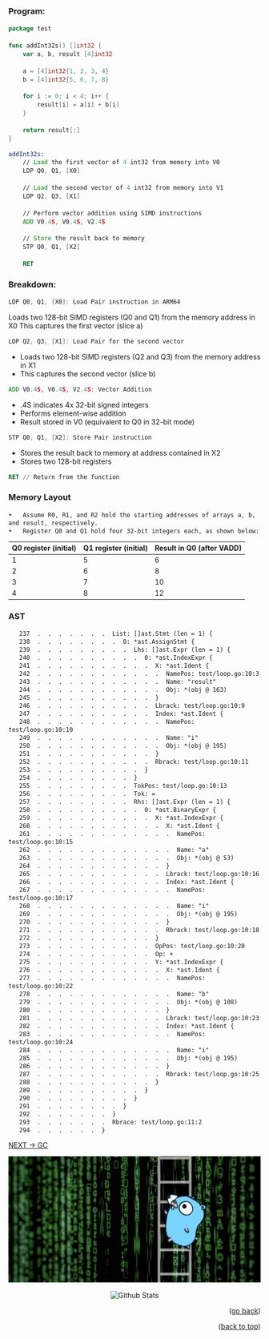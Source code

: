 ### Program:

```go
package test

func addInt32s() []int32 {
	var a, b, result [4]int32

	a = [4]int32{1, 2, 3, 4}
	b = [4]int32{5, 6, 7, 8}

	for i := 0; i < 4; i++ {
		result[i] = a[i] + b[i]
	}

	return result[:]
}
```

```asm
addInt32s:
    // Load the first vector of 4 int32 from memory into V0
    LDP Q0, Q1, [X0]
    
    // Load the second vector of 4 int32 from memory into V1
    LDP Q2, Q3, [X1]
    
    // Perform vector addition using SIMD instructions
    ADD V0.4S, V0.4S, V2.4S
    
    // Store the result back to memory
    STP Q0, Q1, [X2]
    
    RET
```

### Breakdown:

```asm
LDP Q0, Q1, [X0]: Load Pair instruction in ARM64
```
Loads two 128-bit SIMD registers (Q0 and Q1) from the memory address in X0
This captures the first vector (slice a)

```asm
LDP Q2, Q3, [X1]: Load Pair for the second vector
```
- Loads two 128-bit SIMD registers (Q2 and Q3) from the memory address in X1
- This captures the second vector (slice b)

```asm
ADD V0.4S, V0.4S, V2.4S: Vector Addition
```
- .4S indicates 4x 32-bit signed integers
- Performs element-wise addition
- Result stored in V0 (equivalent to Q0 in 32-bit mode)

```asm
STP Q0, Q1, [X2]: Store Pair instruction
```
- Stores the result back to memory at address contained in X2
- Stores two 128-bit registers

```asm
RET // Return from the function
```


### Memory Layout

	•	Assume R0, R1, and R2 hold the starting addresses of arrays a, b, and result, respectively.
	•	Register Q0 and Q1 hold four 32-bit integers each, as shown below:

|Q0 register (initial) | Q1 register (initial) | Result in Q0 (after VADD)|
|----------------------|-----------------------|--------------------------|
| 1 | 5 |  6 |
| 2 | 6 |  8 |
| 3 | 7 | 10 |
| 4 | 8 | 12 |

### AST
```
   237  .  .  .  .  .  .  .  List: []ast.Stmt (len = 1) {
   238  .  .  .  .  .  .  .  .  0: *ast.AssignStmt {
   239  .  .  .  .  .  .  .  .  .  Lhs: []ast.Expr (len = 1) {
   240  .  .  .  .  .  .  .  .  .  .  0: *ast.IndexExpr {
   241  .  .  .  .  .  .  .  .  .  .  .  X: *ast.Ident {
   242  .  .  .  .  .  .  .  .  .  .  .  .  NamePos: test/loop.go:10:3
   243  .  .  .  .  .  .  .  .  .  .  .  .  Name: "result"
   244  .  .  .  .  .  .  .  .  .  .  .  .  Obj: *(obj @ 163)
   245  .  .  .  .  .  .  .  .  .  .  .  }
   246  .  .  .  .  .  .  .  .  .  .  .  Lbrack: test/loop.go:10:9
   247  .  .  .  .  .  .  .  .  .  .  .  Index: *ast.Ident {
   248  .  .  .  .  .  .  .  .  .  .  .  .  NamePos: test/loop.go:10:10
   249  .  .  .  .  .  .  .  .  .  .  .  .  Name: "i"
   250  .  .  .  .  .  .  .  .  .  .  .  .  Obj: *(obj @ 195)
   251  .  .  .  .  .  .  .  .  .  .  .  }
   252  .  .  .  .  .  .  .  .  .  .  .  Rbrack: test/loop.go:10:11
   253  .  .  .  .  .  .  .  .  .  .  }
   254  .  .  .  .  .  .  .  .  .  }
   255  .  .  .  .  .  .  .  .  .  TokPos: test/loop.go:10:13
   256  .  .  .  .  .  .  .  .  .  Tok: =
   257  .  .  .  .  .  .  .  .  .  Rhs: []ast.Expr (len = 1) {
   258  .  .  .  .  .  .  .  .  .  .  0: *ast.BinaryExpr {
   259  .  .  .  .  .  .  .  .  .  .  .  X: *ast.IndexExpr {
   260  .  .  .  .  .  .  .  .  .  .  .  .  X: *ast.Ident {
   261  .  .  .  .  .  .  .  .  .  .  .  .  .  NamePos: test/loop.go:10:15
   262  .  .  .  .  .  .  .  .  .  .  .  .  .  Name: "a"
   263  .  .  .  .  .  .  .  .  .  .  .  .  .  Obj: *(obj @ 53)
   264  .  .  .  .  .  .  .  .  .  .  .  .  }
   265  .  .  .  .  .  .  .  .  .  .  .  .  Lbrack: test/loop.go:10:16
   266  .  .  .  .  .  .  .  .  .  .  .  .  Index: *ast.Ident {
   267  .  .  .  .  .  .  .  .  .  .  .  .  .  NamePos: test/loop.go:10:17
   268  .  .  .  .  .  .  .  .  .  .  .  .  .  Name: "i"
   269  .  .  .  .  .  .  .  .  .  .  .  .  .  Obj: *(obj @ 195)
   270  .  .  .  .  .  .  .  .  .  .  .  .  }
   271  .  .  .  .  .  .  .  .  .  .  .  .  Rbrack: test/loop.go:10:18
   272  .  .  .  .  .  .  .  .  .  .  .  }
   273  .  .  .  .  .  .  .  .  .  .  .  OpPos: test/loop.go:10:20
   274  .  .  .  .  .  .  .  .  .  .  .  Op: +
   275  .  .  .  .  .  .  .  .  .  .  .  Y: *ast.IndexExpr {
   276  .  .  .  .  .  .  .  .  .  .  .  .  X: *ast.Ident {
   277  .  .  .  .  .  .  .  .  .  .  .  .  .  NamePos: test/loop.go:10:22
   278  .  .  .  .  .  .  .  .  .  .  .  .  .  Name: "b"
   279  .  .  .  .  .  .  .  .  .  .  .  .  .  Obj: *(obj @ 108)
   280  .  .  .  .  .  .  .  .  .  .  .  .  }
   281  .  .  .  .  .  .  .  .  .  .  .  .  Lbrack: test/loop.go:10:23
   282  .  .  .  .  .  .  .  .  .  .  .  .  Index: *ast.Ident {
   283  .  .  .  .  .  .  .  .  .  .  .  .  .  NamePos: test/loop.go:10:24
   284  .  .  .  .  .  .  .  .  .  .  .  .  .  Name: "i"
   285  .  .  .  .  .  .  .  .  .  .  .  .  .  Obj: *(obj @ 195)
   286  .  .  .  .  .  .  .  .  .  .  .  .  }
   287  .  .  .  .  .  .  .  .  .  .  .  .  Rbrack: test/loop.go:10:25
   288  .  .  .  .  .  .  .  .  .  .  .  }
   289  .  .  .  .  .  .  .  .  .  .  }
   290  .  .  .  .  .  .  .  .  .  }
   291  .  .  .  .  .  .  .  .  }
   292  .  .  .  .  .  .  .  }
   293  .  .  .  .  .  .  .  Rbrace: test/loop.go:11:2
   294  .  .  .  .  .  .  }
   ```

[NEXT -> GC](gc.md)

<div align="center">
  <img src="docs/img/argo-mascot.jpg" alt="Logo">
</div>
<p align="center">
        <img src="https://raw.githubusercontent.com/bornmay/bornmay/Update/svg/Bottom.svg" alt="Github Stats" />
</p>
<p align="right">(<a href="../readme.md">go back</a>)</p>
<p align="right">(<a href="#top">back to top</a>)</p>
